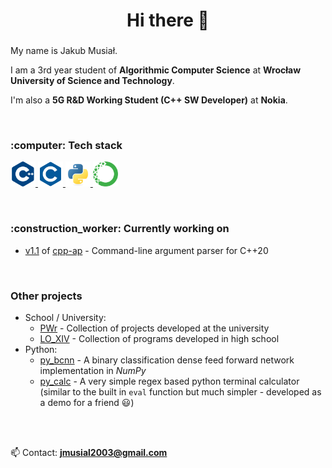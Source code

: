 <h1 align="center">Hi there 👋</h1>

###

My name is Jakub Musiał. 

I am a 3rd year student of **Algorithmic Computer Science** at **Wrocław University of Science and Technology**. 

I'm also a **5G R&D Working Student (C++ SW Developer)** at **Nokia**.

<br/>

<h3 align="left">:computer: Tech stack</h3>
<p align="left"> 
  <a href="https://en.cppreference.com/w/" target="_blank" rel="noreferrer"> 
    <img src="https://raw.githubusercontent.com/devicons/devicon/master/icons/cplusplus/cplusplus-plain.svg" alt="cplusplus" width="40" height="40"/> 
  </a> 
  <a href="https://en.cppreference.com/w/" target="_blank" rel="noreferrer"> 
    <img src="https://raw.githubusercontent.com/devicons/devicon/master/icons/c/c-plain.svg" alt="c" width="40" height="40"/> 
  </a> 
  <a href="https://www.python.org" target="_blank" rel="noreferrer"> 
    <img src="https://raw.githubusercontent.com/devicons/devicon/master/icons/python/python-original.svg" alt="python" width="40" height="40"/> 
  </a>
  <a href="https://www.anaconda.com/" target="_blank" rel="noreferrer"> 
    <img src="https://raw.githubusercontent.com/devicons/devicon/master/icons/anaconda/anaconda-original.svg" alt="anaconda" width="40" height="40"/> 
  </a>
</p>

<br/>

<h3 align="left">:construction_worker: Currently working on</h3>

* [v1.1](https://github.com/SpectraL519/cpp-ap/tree/cppap-rel-1.1) of [cpp-ap](https://github.com/SpectraL519/cpp-ap) - Command-line argument parser for C++20

<br/>

<h3 align="left">Other projects</h3>

* School / University:
  * [PWr](https://github.com/SpectraL519/PWr) - Collection of projects developed at the university
  * [LO_XIV](https://github.com/SpectraL519/LO_XIV) - Collection of programs developed in high school
* Python:
  * [py_bcnn](https://github.com/SpectraL519/py_bcnn) - A binary classification dense feed forward network implementation in *NumPy*
  * [py_calc](https://github.com/SpectraL519/py_calc) - A very simple regex based python terminal calculator (similar to the built in `eval` function but much simpler - developed as a demo for a friend :smiley:)

<br/>
<br/>

📫 Contact: **jmusial2003@gmail.com**
